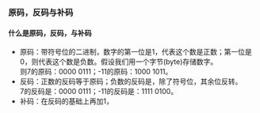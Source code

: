 ### 原码，反码与补码
#### 什么是原码，反码，与补码
+ 原码：带符号位的二进制，数字的第一位是1，代表这个数是正数；第一位是0，则代表这个数是负数。假设我们用一个字节(byte)存储数字。  
  则7的原码：0000 0111；-11的原码：1000 1011。
+ 反码：正数的反码等于原码；负数的反码是，除了符号位，其余位反转。  
  7的反码是：0000 0111；-11的反码是：1111 0100。
+ 补码：在反码的基础上再加1， 